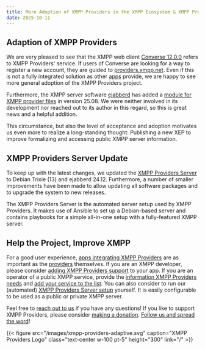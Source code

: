 ```yaml
---
title: More Adoption of XMPP Providers in the XMPP Ecosystem & XMPP Providers Server Update
date: 2025-10-11
---
```


## Adaption of XMPP Providers

We are very pleased to see that the XMPP web client [Converse 12.0.0](https://github.com/conversejs/converse.js/releases/tag/v12.0.0) refers to XMPP Providers' service.
If users of Converse are looking for a way to register a new account, they are guided to [providers.xmpp.net](https://providers.xmpp.net).
Even if this is not a fully integrated solution as other [apps](/apps/) provide, we are happy to see more general adoption of the XMPP Providers project.

Furthermore, the XMPP server software [ejabberd](https://www.ejabberd.im/) has added a [module for XMPP provider files](https://docs.ejabberd.im/admin/configuration/modules/#mod_providers) in version 25.08.
We were neither involved in its development nor reached out to its author in this regard, so this is great news and a helpful addition.

This circumstance, but also the level of acceptance and adoption motivates us even more to realize a long-standing thought:
Publishing a new XEP to improve formalizing and accessing public XMPP server information.

## XMPP Providers Server Update

To keep up with the latest changes, we updated the [XMPP Providers Server](https://invent.kde.org/melvo/xmpp-providers-server) to Debian Trixie (13) and ejabberd 24.12.
Furthermore, a number of smaller improvements have been made to allow updating all software packages and to upgrade the system to new releases.

The XMPP Providers Server is the automated server setup used by XMPP Providers.
It makes use of Ansible to set up a Debian-based server and contains playbooks for a simple all-in-one setup with a fully-featured XMPP server.

## Help the Project, Improve XMPP

For a good user experience, [apps integrating XMPP Providers](/apps/) are as important as the [providers](/overview/) themselves.
If you are an XMPP developer, please consider [adding XMPP Providers support](https://invent.kde.org/melvo/xmpp-providers#usage) to your app.
If you are an operator of a public XMPP service, provide the [information XMPP Providers needs](/faq/#where-do-we-have-the-providers-properties-from) and [add your service to the list](https://invent.kde.org/melvo/xmpp-providers/-/blob/master/CONTRIBUTING.md#providers).
You can also consider to run our (automated) [XMPP Providers Server setup](https://invent.kde.org/melvo/xmpp-providers-server) yourself.
It is easily configurable to be used as a public or private XMPP server.

Feel free to [reach out to us](/contact/) if you have any questions!
If you like to support XMPP Providers, please consider [making a donation](https://liberapay.com/xmpp_providers).
[Follow us and spread the word](https://fosstodon.org/@xmpp_providers)!

{{< figure src="/images/xmpp-providers-adaptive.svg" caption="XMPP Providers Logo" class="text-center w-100 pt-5" height="300" link="/" >}}

